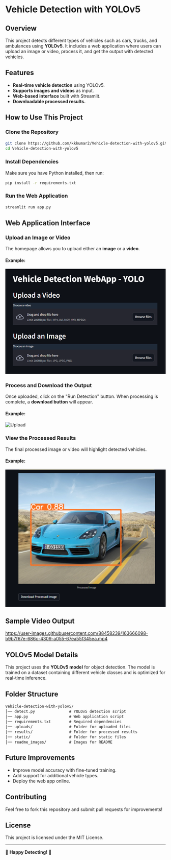 # Vehicle Detection with YOLOv5

## Overview
This project detects different types of vehicles such as cars, trucks, and ambulances using **YOLOv5**. It includes a web application where users can upload an image or video, process it, and get the output with detected vehicles.

## Features
- **Real-time vehicle detection** using YOLOv5.
- **Supports images and videos** as input.
- **Web-based interface** built with Streamlit.
- **Downloadable processed results.**

## How to Use This Project

### Clone the Repository
```bash
git clone https://github.com/kkkumar2/Vehicle-detection-with-yolov5.git
cd Vehicle-detection-with-yolov5
```

### Install Dependencies
Make sure you have Python installed, then run:
```bash
pip install -r requirements.txt
```

### Run the Web Application
```bash
streamlit run app.py
```

## Web Application Interface

### Upload an Image or Video
The homepage allows you to upload either an **image** or a **video**.

#### Example:
![Web Interface](readme_images/original.png)

### Process and Download the Output
Once uploaded, click on the "Run Detection" button. When processing is complete, a **download button** will appear.

#### Example:
![Upload](readme_images/uploadImg.png)

### View the Processed Results
The final processed image or video will highlight detected vehicles.

#### Example:
![Web Interface](readme_images/download.png)

## Sample Video Output

https://user-images.githubusercontent.com/88458239/163666098-b9b7f67e-686c-4309-a055-67ea55f345ea.mp4

## YOLOv5 Model Details
This project uses the **YOLOv5 model** for object detection. The model is trained on a dataset containing different vehicle classes and is optimized for real-time inference.

## Folder Structure
```
Vehicle-detection-with-yolov5/
│── detect.py               # YOLOv5 detection script
│── app.py                  # Web application script
│── requirements.txt        # Required dependencies
│── uploads/                # Folder for uploaded files
│── results/                # Folder for processed results
│── static/                 # Folder for static files
│── readme_images/          # Images for README
```

## Future Improvements
- Improve model accuracy with fine-tuned training.
- Add support for additional vehicle types.
- Deploy the web app online.

## Contributing
Feel free to fork this repository and submit pull requests for improvements!

## License
This project is licensed under the MIT License.

---

🚀 **Happy Detecting!** 🚀
